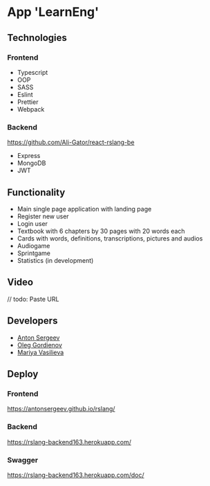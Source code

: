 # App 'LearnEng'

## Technologies

### Frontend

+ Typescript
+ OOP
+ SASS
+ Eslint
+ Prettier
+ Webpack

### Backend

https://github.com/Ali-Gator/react-rslang-be

+ Express
+ MongoDB
+ JWT

## Functionality

+ Main single page application with landing page
+ Register new user
+ Login user
+ Textbook with 6 chapters by 30 pages with 20 words each
+ Cards with words, definitions, transcriptions, pictures and audios
+ Audiogame
+ Sprintgame
+ Statistics (in development)

## Video

// todo: Paste URL

## Developers

+ [Anton Sergeev](https://github.com/antonsergeev)
+ [Oleg Gordienov](https://github.com/ali-gator)
+ [Mariya Vasilieva](https://github.com/OrangeJazz)

## Deploy

### Frontend

https://antonsergeev.github.io/rslang/

### Backend

https://rslang-backend163.herokuapp.com/

### Swagger

https://rslang-backend163.herokuapp.com/doc/
